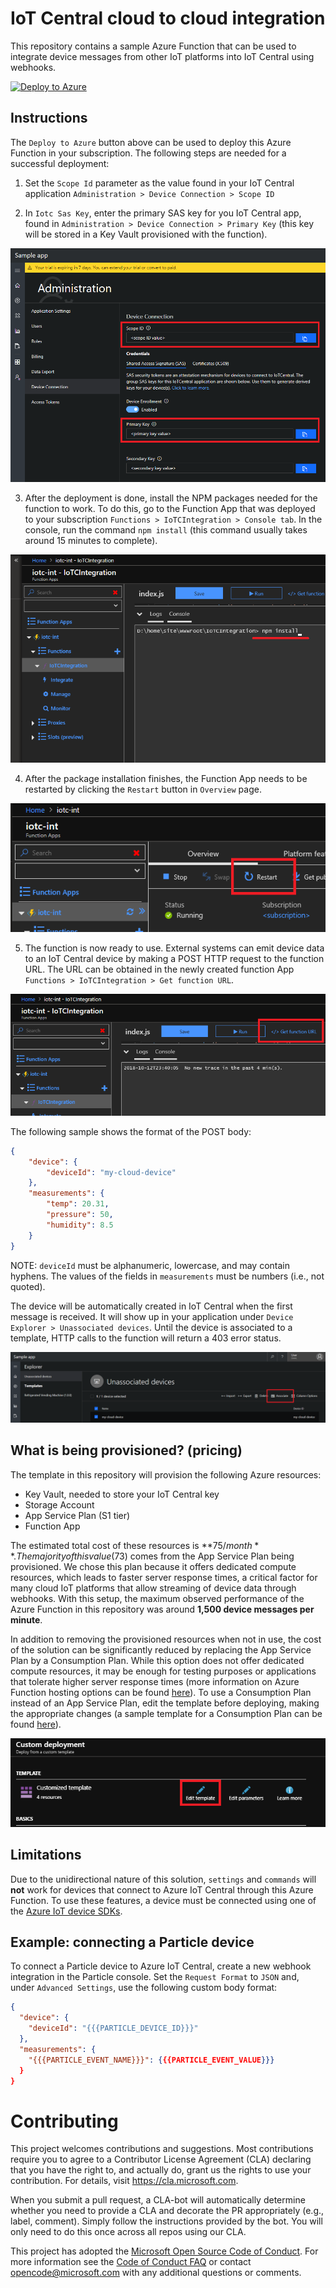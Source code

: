 # IoT Central cloud to cloud integration
This repository contains a sample Azure Function that can be used to integrate device messages from
other IoT platforms into IoT Central using webhooks.

[![Deploy to Azure](http://azuredeploy.net/deploybutton.png)](https://portal.azure.com/#create/Microsoft.Template/uri/https%3A%2F%2Fraw.githubusercontent.com%2FAzure%2Fiotc-cloud-to-cloud-integration%2Fmaster%2Fazuredeploy.json%3Ftoken%3DAnbfx1q6doAPwo3MSI8vqxTuJhM5cc-eks5byTiGwA%253D%253D)

## Instructions
The `Deploy to Azure` button above can be used to deploy this Azure Function in your subscription.
The following steps are needed for a successful deployment:

1. Set the `Scope Id` parameter as the value found in your IoT Central application
`Administration > Device Connection > Scope ID`

2. In `Iotc Sas Key`, enter the primary SAS key for you IoT Central app, found in
`Administration > Device Connection > Primary Key` (this key will be stored in a Key Vault
provisioned with the function).

![Scope ID and key](assets/scopeIdAndKey.PNG "Scope ID and key")

3. After the deployment is done, install the NPM packages needed for the function to work. To do this,
go to the Function App that was deployed to your subscription `Functions > IoTCIntegration > Console tab`.
In the console, run the command `npm install` (this command usually takes around 15 minutes to complete).

![Install packages](assets/npmInstall.PNG "Install packages")

4. After the package installation finishes, the Function App needs to be restarted by clicking the
`Restart` button in `Overview` page.

![Restart Function App](assets/restart.PNG "Restart Function App")

5. The function is now ready to use. External systems can emit device data to an IoT Central device
by making a POST HTTP request to the function URL. The URL can be obtained in the newly created function App
`Functions > IoTCIntegration > Get function URL`.

![Get function URL](assets/getFunctionUrl.PNG "Get function URL")

The following sample shows the format of the POST body:

```json
{
    "device": {
        "deviceId": "my-cloud-device"
    },
    "measurements": {
        "temp": 20.31,
        "pressure": 50,
        "humidity": 8.5
    }
}
```

NOTE: `deviceId` must be alphanumeric, lowercase, and may contain hyphens. The values of the fields
in `measurements` must be numbers (i.e., not quoted).

The device will be automatically created in IoT Central when the first message is received. It will
show up in your application under `Device Explorer > Unassociated devices`. Until the device is
associated to a template, HTTP calls to the function will return a 403 error status.

![Associate device](assets/associate.PNG "Associate device")

## What is being provisioned? (pricing)
The template in this repository will provision the following Azure resources:
- Key Vault, needed to store your IoT Central key
- Storage Account
- App Service Plan (S1 tier)
- Function App

The estimated total cost of these resources is **$75/month**. The majority of this value ($73) comes
from the App Service Plan being provisioned. We chose this plan because it offers dedicated compute
resources, which leads to faster server response times, a critical factor for many cloud IoT platforms
that allow streaming of device data through webhooks. With this setup, the maximum observed performance
of the Azure Function in this repository was around **1,500 device messages per minute**.

In addition to removing the provisioned resources when not in use, the cost of the solution can be significantly reduced
by replacing the App Service Plan by a Consumption Plan. While this option does not offer dedicated compute
resources, it may be enough for testing purposes or applications that tolerate higher server response times
(more information on Azure Function hosting options can be found [here](https://docs.microsoft.com/en-us/azure/azure-functions/functions-scale)).
To use a Consumption Plan instead of an App Service Plan, edit the template before deploying, making
the appropriate changes (a sample template for a Consumption Plan can be found [here](https://github.com/Azure/azure-quickstart-templates/blob/abaf3c3eaa81cc5cba5ccc253b89a99569a42ac3/101-function-app-create-dynamic/azuredeploy.json#L49)).

![Edit template](assets/editTemplate.PNG "Edit template")

## Limitations
Due to the unidirectional nature of this solution, `settings` and `commands` will **not** work for devices
that connect to Azure IoT Central through this Azure Function. To use these features, a device must be
connected using one of the [Azure IoT device SDKs](https://docs.microsoft.com/en-us/azure/iot-hub/iot-hub-devguide-sdks).

## Example: connecting a Particle device
To connect a Particle device to Azure IoT Central, create a new webhook integration in the Particle
console. Set the `Request Format` to `JSON` and, under `Advanced Settings`, use the following custom
body format:

```json
{
  "device": {
    "deviceId": "{{{PARTICLE_DEVICE_ID}}}"
  },
  "measurements": {
    "{{{PARTICLE_EVENT_NAME}}}": {{{PARTICLE_EVENT_VALUE}}}
  }
}
```

# Contributing

This project welcomes contributions and suggestions.  Most contributions require you to agree to a
Contributor License Agreement (CLA) declaring that you have the right to, and actually do, grant us
the rights to use your contribution. For details, visit https://cla.microsoft.com.

When you submit a pull request, a CLA-bot will automatically determine whether you need to provide
a CLA and decorate the PR appropriately (e.g., label, comment). Simply follow the instructions
provided by the bot. You will only need to do this once across all repos using our CLA.

This project has adopted the [Microsoft Open Source Code of Conduct](https://opensource.microsoft.com/codeofconduct/).
For more information see the [Code of Conduct FAQ](https://opensource.microsoft.com/codeofconduct/faq/) or
contact [opencode@microsoft.com](mailto:opencode@microsoft.com) with any additional questions or comments.
